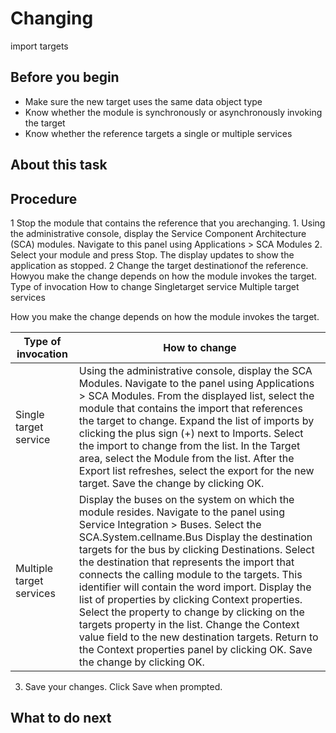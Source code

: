 # Changing
import targets

## Before you begin

- Make sure the new target uses the same data object type
- Know
whether the module is synchronously or asynchronously invoking
the target
- Know whether the reference targets a single or
multiple services

## About this task

## Procedure

1 Stop the module that contains the reference that you arechanging.
    1. Using the administrative console,
display the Service
Component Architecture (SCA) modules. Navigate to this
panel using Applications > SCA Modules
    2. Select your module and press Stop.
The display updates to show the application as stopped.
2 Change the target destinationof the reference. Howyou make the change depends on how the module invokes the target. Type of invocation How to change Singletarget service Multiple target services

How
you make the change depends on how the module invokes the target.

| Type of invocation       | How to change                                                                                                                                                                                                                                                                                                                                                                                                                                                                                                                                                                                                                                                                       |
|--------------------------|-------------------------------------------------------------------------------------------------------------------------------------------------------------------------------------------------------------------------------------------------------------------------------------------------------------------------------------------------------------------------------------------------------------------------------------------------------------------------------------------------------------------------------------------------------------------------------------------------------------------------------------------------------------------------------------|
| Single target service    | Using the administrative console, display the SCA Modules. Navigate to the panel using Applications > SCA Modules. From the displayed list, select the module that contains the import that references the target to change. Expand the list of imports by clicking the plus sign (+) next to Imports. Select the import to change from the list. In the Target area, select the Module from the list. After the Export list refreshes, select the export for the new target. Save the change by clicking OK.                                                                                                                                                                       |
| Multiple target services | Display the buses on the system on which the module resides. Navigate to the panel using Service Integration > Buses. Select the SCA.System.cellname.Bus Display the destination targets for the bus by clicking Destinations. Select the destination that represents the import that connects the calling module to the targets. This identifier will contain the word import. Display the list of properties by clicking Context properties. Select the property to change by clicking on the targets property in the list. Change the Context value field to the new destination targets. Return to the Context properties panel by clicking OK. Save the change by clicking OK. |

3. Save your changes. Click Save when
prompted.

## What to do next